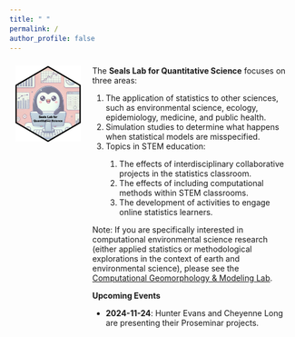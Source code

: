 ```yaml
---
title: " "
permalink: /
author_profile: false
---
```


<div style="display: flex;">

<div style="flex: 25%; padding: 10px;">
<center>
<img src = "https://raw.githubusercontent.com/sealslab/sealslab.github.io/refs/heads/master/files/logo/hex.png" width=300>
</center>
</div>

<div style="flex: 75%; padding: 10px;">
The <b>Seals Lab for Quantitative Science</b> focuses on three areas:

<ol>
  <li>The application of statistics to other sciences, such as environmental science, ecology, epidemiology, medicine, and public health.</li>
  <li>Simulation studies to determine what happens when statistical models are misspecified.</li>
  <li>Topics in STEM education: </li>
  <ol>
  <li>The effects of interdisciplinary collaborative projects in the statistics classroom.</li>
  <li>The effects of including computational methods within STEM classrooms.</li>
  <li>The development of activities to engage online statistics learners.</li>
  </ol>
</ol>

Note: If you are specifically interested in computational environmental science research (either applied statistics or methodological explorations in the context of earth and environmental science), please see the <a href="https://cgmlabuwf.github.io/">Computational Geomorphology & Modeling Lab</a>.    

<b>Upcoming Events</b>

- <b>2024-11-24</b>: Hunter Evans and Cheyenne Long are presenting their Proseminar projects.

<!-- **News** -->

</div>

</div>
